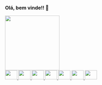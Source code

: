 ### Olá, bem vinde!! 👋

<div>
  <a href="https://github.com/JessikaMirella">
  <img height="180em" src="https://github-readme-stats.vercel.app/api?username=JessikaMirella&show_icons=true&theme=merko&include_all_commits=true&count_private=true"/>
</div>

  <img src="https://cdn.jsdelivr.net/gh/devicons/devicon/icons/javascript/javascript-original.svg" height="30" width="40" />
  <img src="https://cdn.jsdelivr.net/gh/devicons/devicon/icons/html5/html5-plain-wordmark.svg" height="30" width="40" />
  <img src="https://cdn.jsdelivr.net/gh/devicons/devicon/icons/css3/css3-original-wordmark.svg" height="30" width="40" />
  <img src="https://cdn.jsdelivr.net/gh/devicons/devicon/icons/react/react-original-wordmark.svg"  height="30" width="40" />
  <img src="https://cdn.jsdelivr.net/gh/devicons/devicon/icons/firebase/firebase-plain-wordmark.svg" height="30" width="40" />
  <img src="https://cdn.jsdelivr.net/gh/devicons/devicon/icons/photoshop/photoshop-line.svg" height="30" width="40" />
  <img src="https://cdn.jsdelivr.net/gh/devicons/devicon/icons/premierepro/premierepro-original.svg" height="30" width="40" />





